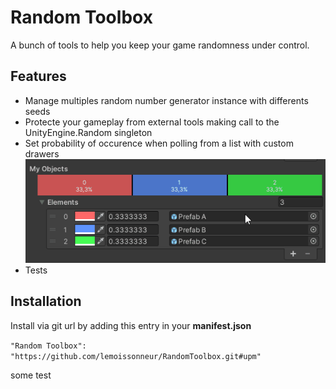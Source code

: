 # Random Toolbox
A bunch of tools to help you keep your game randomness under control.

## Features
- Manage multiples random number generator instance with differents seeds
- Protecte your gameplay from external tools making call to the UnityEngine.Random singleton
- Set probability of occurence when polling from a list with custom drawers
![probabilityDrawer](https://raw.githubusercontent.com/lemoissonneur/RandomToolbox/main/Documentation%7E/Probability.gif "probabilityDrawer")
- Tests

## Installation

Install via git url by adding this entry in your **manifest.json**

`"Random Toolbox": "https://github.com/lemoissonneur/RandomToolbox.git#upm"`

some test